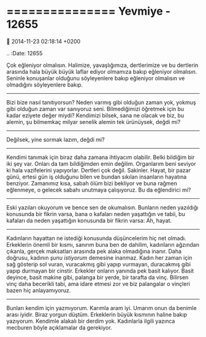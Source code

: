 ===============
Yevmiye - 12655
===============

:date: 2014-11-23 02:18:14 +0200

.. :Date:   12655

Çok eğleniyor olmalısın. Halimize, yavaşlığımıza, dertlerimize ve bu
dertlerin arasında hala büyük büyük laflar ediyor olmamıza bakıp
eğleniyor olmalısın. Seninle konuşanlar olduğunu söyleyenlere bakıp
eğleniyor olmalısın ve olmadığını söyleyenlere bakıp.

--------------

Bizi bize nasıl tanıtıyorsun? Neden varmış gibi olduğun zaman yok,
yokmuş gibi olduğun zaman var sanıyoruz seni. Bilmediğimizi öğretmek
için bu kadar eziyete değer miydi? Kendimizi bilsek, sana ne olacak ve
biz, bu alemin, şu bilmemkaç milyar senelik alemin tek ürünüysek, değdi
mi?

--------------

Değilsek, yine sormak lazım, değdi mi?

--------------

Kendimi tanımak için biraz daha zamana ihtiyacım olabilir. Belki
bildiğim bir iki şey var. Onları da tam bildiğimden emin değilim.
Organlarım beni seviyor ki hala vazifelerini yapıyorlar. Dertleri çok
değil. Sakinler. Hayat, bir pazar günü, ertesi gün iş olduğunu bilen ve
bundan sıkılan insanların hayatına benziyor. Zamanımız kısa, sabah ölüm
bizi bekliyor ve buna rağmen eğlenmeye, o gelecek sabahı unutmaya
çalışıyoruz. Bu da eğlendirici mi?

--------------

Eski yazıları okuyorum ve bence sen de okumalısın. Bunların neden
yazıldığı konusunda bir fikrin varsa, bana o kafaları neden yaşattığın
ve tabii, bu kafaları da neden yaşattığın konusunda bir fikrin varsa:
Ah, hayat.

--------------

Kadınların hayattan ne istediği konusunda düşüncelerim hiç net olmadı.
Erkeklerin önemli bir kısmı, sanırım buna ben de dahilim, kadınların
ağzından çıkanla, gerçek maksatları arasında pek alaka olmadığına
inanır. Daha doğrusu, kadının *şunu istiyorum* demesine inanmaz. Kadın
her zaman için sağ gösterip sol vuran, vuracakmış gibi yapıp vurmayan,
duracakmış gibi yapıp durmayan bir cinstir. Erkekler onların yanında pek
basit kalıyor. Basit deyince, basit makine gibi, palanga bir yerde, bir
tarafta da vinç. Bilirsen vinç daha becerikli tabi, ama idare etmesi zor
ve biz palangalar o vinçleri bazen hiç anlayamıyoruz.

--------------

Bunları kendim için yazmıyorum. Karımla aram iyi. Umarım onun da benimle
arası iyidir. Biraz yorgun düştüm. Erkeklerin büyük kısmının haline
bakıp yazıyorum. Kendimle alakalı bir derdim yok. Kadınlarla ilgili
yazınca mecburen böyle açıklamalar da gerekiyor.
